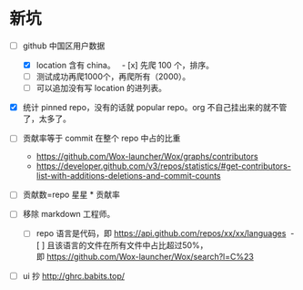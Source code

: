# 新坑

- [ ] github 中国区用户数据
   - [x] location 含有 china。
   - [x] 先爬 100 个，排序。
   - [ ] 测试成功再爬1000个，再爬所有（2000）。
   - [ ] 可以追加没有写 location 的进列表。
- [x] 统计 pinned repo，没有的话就 popular repo。org 不自己挂出来的就不管了，太多了。
- [ ] 贡献率等于 commit 在整个 repo 中占的比重
    - https://github.com/Wox-launcher/Wox/graphs/contributors
    - https://developer.github.com/v3/repos/statistics/#get-contributors-list-with-additions-deletions-and-commit-counts
- [ ] 贡献数=repo 星星 * 贡献率
- [ ] 移除 markdown 工程师。
  - [ ] repo 语言是代码，即 https://api.github.com/repos/xx/xx/languages
  - [ ] 且该语言的文件在所有文件中占比超过50%，即 https://github.com/Wox-launcher/Wox/search?l=C%23
- [ ] ui 抄 http://ghrc.babits.top/





